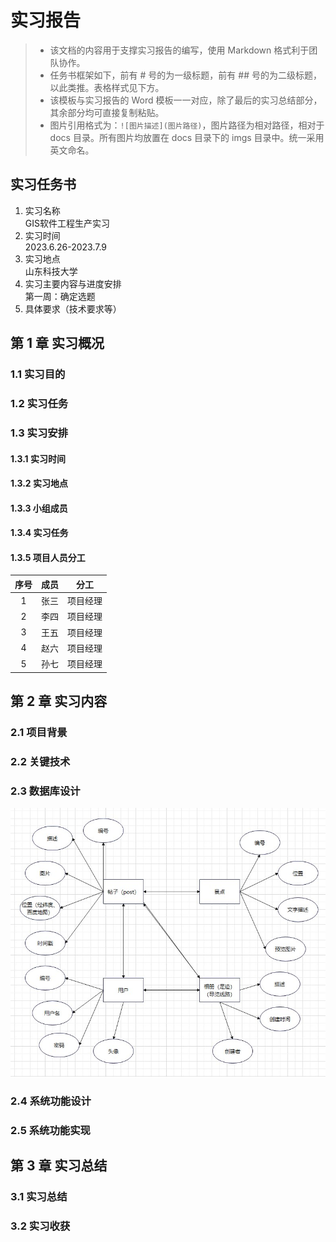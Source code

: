 # 实习报告
> - 该文档的内容用于支撑实习报告的编写，使用 Markdown 格式利于团队协作。
> - 任务书框架如下，前有 # 号的为一级标题，前有 ## 号的为二级标题，以此类推。表格样式见下方。
> - 该模板与实习报告的 Word 模板一一对应，除了最后的实习总结部分，其余部分均可直接复制粘贴。
> - 图片引用格式为：`![图片描述](图片路径)`，图片路径为相对路径，相对于 docs 目录。所有图片均放置在 docs 目录下的 imgs 目录中。统一采用英文命名。

## 实习任务书
1. 实习名称            
   GIS软件工程生产实习    
2. 实习时间            
   2023.6.26-2023.7.9      
3. 实习地点            
   山东科技大学                 
4. 实习主要内容与进度安排            
   第一周：确定选题                              
5. 具体要求（技术要求等）            

## 第 1 章 实习概况
### 1.1 实习目的
### 1.2 实习任务
### 1.3 实习安排
#### 1.3.1 实习时间
#### 1.3.2 实习地点
#### 1.3.3 小组成员
#### 1.3.4 实习任务
#### 1.3.5 项目人员分工
|序号|成员|分工|
|:---:|:---:|:---:|
|1|张三|项目经理|
|2|李四|项目经理|
|3|王五|项目经理|
|4|赵六|项目经理|
|5|孙七|项目经理|

## 第 2 章 实习内容
### 2.1 项目背景
### 2.2 关键技术
### 2.3 数据库设计
![数据库设计](./imgs/ER.JPG)
### 2.4 系统功能设计
### 2.5 系统功能实现
## 第 3 章 实习总结                                
### 3.1 实习总结
### 3.2 实习收获
